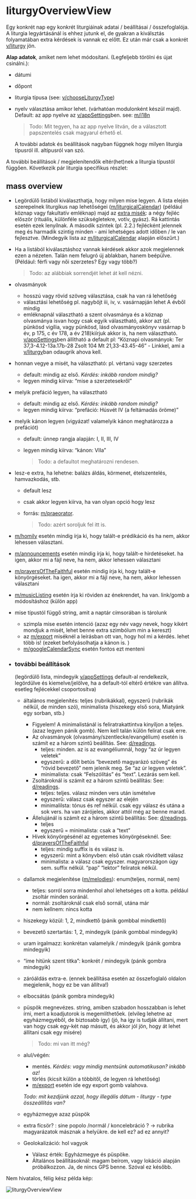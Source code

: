 # liturgyOverviewView

Egy konkrét nap egy konkrét liturgiáinak adatai / beállításai / összefoglalója. A liturgia legyártásánál is ehhez jutunk el, de gyakran a kiválsztás folyamatában extra kérdések is vannak ez előtt. Ez után már csak a konkrét [v/liturgy](liturgy.md) jön.

**Alap adatok**, amiket nem lehet módosítani. (Legfeljebb törölni és újat csinálni.):

- dátumi

- dőpont

- liturgia típusa (see: [v/chooseLiturgyType](chooseLiturgyType.md))

- nyelv választása amikor lehet. (várhatóan modulonként készül majd). Default: az app nyelve az  [v/appSettings](appSettings.md)ben. see: [m/i18n](../modules/i18n.md)

  > Todo: Mit tegyen, ha az app nyelve litván, de a választott papszentelés csak magyarul érhető el.

  A további adatok és beállítások nagyban függnek hogy milyen liturgia típusról ill. altípusról van szó. 



A további beállítások / megjelenítendők eltér(het)nek a liturgia típustól függően. Következik pár liturgia specifikus részlet:



## mass overview 

- Legördülő listából kiválaszthatja, hogy milyen mise legyen. A lista elején szerepelnek liturgikus nap lehetőségei ([m/liturgicalCalendar](../modules/liturgicalCalendar.md)) (például köznap vagy fakultatív emléknap) majd az [extra misék](../modules/mass.md#extra-misék): a négy fejléc először (rituális, különféle szükségletekre, votív, gyász). Rá kattintás esetén ezek lenyílnak. A második szintek (pl. 2.2.) fejlécként jelennek meg és harmadik szintig minden - ami lehetséges adott időben / le van fejlesztve. (Mindegyik lista az [m/liturgicalCalendar](../modules/liturgicalCalendar.md) alapján előszűrt.)

- Ha a listából kiválasztáshoz vannak kérdések akkor azok megjelennek ezen a nézeten. Talán nem felugró új ablakban, hanem beépülve. (Például: férfi vagy női szerzetes? Egy vagy több?)

  > Todo: az alábbiak sorrendjét lehet át kell nézni.

- olvasmányok

  - hosszú vagy rövid szöveg választása, csak ha van rá lehetőség
  - választási lehetőség pl. nagyböjt iii, iv, v. vasárnapján lehet A évből mindig
  - emléknapnál választható a szent olvasmánya és a köznap olvasmánya isvan hogy csak egyik választható, akkor azt (pl. pünkösd vigília, vagy pünkösd, lásd olvasmányoskönyv vasárnap b év, p 175, c év 178, a év 218)kiírjuk akkor is, ha nem választható.  [v/appSettings](appSettings.md)ben állítható a default
    pl: “Köznapi olvasmányok: Ter 37,3-4.12-13a.17b-28  Zsolt 104   Mt 21,33-43.45-46” - Linkkel, ami a [v/liturgy](liturgy.md)ban odaugrik ahova kell.

- honnan vegye a misét, ha választható: pl. vértanú vagy szerzetes

  - default: mindig az első. *Kérdés: inkább random mindig?*
  - legyen mindig kiírva: “mise a szerzetesekről”

- melyik prefáció legyen, ha választható

  - default: mindig az első. *Kérdés: inkább random mindig?*
  - legyen mindig kiírva: “prefáció: Húsvét IV (a feltámadás öröme)”

- melyik kánon legyen (vigyázat! valamelyik kánon meghatározza a prefációt)

  - default: ünnep rangja alapján: I, II, III, IV

  - legyen mindig kiírva: “kánon: VIIa”

    > Todo: a defaultot meghatározni rendesen.

- lesz-e extra, ha lehetne: balázs áldás, körmenet, ételszentelés, hamvazkodás, stb.

  - default lesz

  - csak akkor legyen kiírva, ha van olyan opció hogy lesz

  - forrás: [m/praeorator](../modules/praeorator.md). 

    > Todo: azért soroljuk fel itt is.

  

- [m/homily](../modules/homily.md) esetén mindig írja ki, hogy talált-e prédikáció és ha nem, akkor lehessen választani.

- [m/announcements](../modules/announcements.md) esetén mindig írja ki, hogy talált-e hirdetéseket. ha igen, akkor mi a fájl neve, ha nem, akkor lehessen választani

- [m/prayersOfTheFaithful](../modules/prayersOfTheFaithful.md) esetén mindig írja ki, hogy talált-e könyörgéseket. ha igen, akkor mi a fájl neve, ha nem, akkor lehessen választani

- [m/musicListing](../modules/musicListing.md) esetén írja ki röviden az énekrendet, ha van. link/gomb a módosításhoz (külön app)

  

- mise típustól függő string, amit a naptár címsorában is tárolunk

  - szimpla mise esetén intenció (azaz egy név vagy nevek, hogy kikért mondjuk a misét, lehet benne extra szimbólum min a kereszt)
  - az [m/export](../modules/export.md) miséknél a leírásban ott van, hogy hol mi a kérdés. lehet több is! (ezeket befolyásolhatja a kánon is. )
  - [m/googleCalendarSync](../modules/googleCalendarSync.md) esetén fontos ezt menteni

- ### további beállítások 

  (legördülő lista, mindegyik [v/appSettings](appSettings.md) default-al rendelkezik, legördülve és kiemelve/jelölve, ha a default-tól eltérő értékre van állítva. esetleg fejlécekkel csoportosítva)

  - általános megjelenítés: teljes (rubrikákkal), egyszerű (rubrikák nélkül, de minden szó), minimalista (hiszekegy első sora, Miatyánk egy sorban, stb.)

    - Figyelem! A minimalistánál is feliratrakattintva kinyíljon a teljes. (azaz legyen pánik gomb). Nem kell talán külön felirat csak erre.
    - Az olvasmányok (olvasmány/szentlecke/evangélium) esetén is számít ez a három szintű beállítás. See: [d/readings](../dataschemas/readings.md).
      - teljes: minden. az is az evangéliumnál, hogy “az úr legyen veletek”
      - egyszerű: a dőlt betús “bevezető magyarázó szöveg” és “rövid bevezető” nem jelenik meg. Se “az úr legyen veletek”.
      - minimalista: csak “Felszólítás” és “text”. Lezárás sem kell.
    - Zsoltároknál is számít ez a három szintű beállítás: See: [d/readings](../dataschemas/readings.md).
      - teljes: teljes. válasz minden vers után ismételve
      - egyszerű: válasz csak egyszer az elején
      - minimalilsta: tónus és ref nélkül. csak egy válasz és utána a sok vers. ha van zárójeles, akkor attól még az benne marad.
    - Állelujánál is számít ez a három szintű beállítás: See: [d/readings](../dataschemas/readings.md).
      - teljes
      - egyszerű = minimalista: csak a “text”
    - Hívek könyörgésénél az egyetemes könyörgéseknél. See: [d/prayersOfTheFaithful](../dataschemas/prayersOfTheFaithful.md)
      - teljes: mindig suffix is és válasz is.
      - egyszerű: mint a könyvben: első után csak rövidített válasz
      - minimalista: a válasz csak egyszer. magyarországon úgy sem. suffix nélkül. “pap” “lektor” feliratok nélkül.

    

  - dallamok megjelenítése ([m/melodies](../modules/melodies.md)): enum(teljes, normál, nem)

    - teljes: sorról sorra mindenhol ahol lehetséges ott a kotta. például zsoltár minden soránál.
    - normál: zsoltároknál csak első sornál, utána már 
    - nem kellnem: nincs kotta

    

  - hiszekegy közül: 1, 2, mindkettő (pánik gombbal mindkettő)

  - bevezető szertartás: 1, 2, mindegyik (pánik gombbal mindegyik)

  - uram irgalmazz: konkrétan valamelyik / mindegyik (pánik gombra mindegyik)

  - “íme hitünk szent titka”: konkrét / mindegyik (pánik gombra mindegyik)

  - záróáldás extra-e. (ennek beállítása esetén az összefoglaló oldalon megjelenik, hogy ez be van állítva!)

  - elbocsátás (pánik gombra mindegyik)

  - püspök megnevézes. string, amiben szabadon hosszabban is lehet írni, mert a koadjutorok is megemlíthetőek. (elvileg lehetne az egyházmegyéből, de biztosabb így) (jó, ha így is tudják állítani, mert van hogy csak egy-két nap másutt, és akkor jól jön, hogy át lehet állítani csak egy misére)

    > Todo: mi van itt még?

  - alul/végén:

    - mentés. *Kérdés: vagy mindig mentsünk automatikusan? inkább az!*
    - törlés (kicsit külön a többitől, de legyen rá lehetőség)
    - [m/export](../modules/export.md) esetén ide egy export gomb valahova.

    *Todo: mit kezdjünk azzal, hogy illegális dátum - liturgy - type összeállítás van?*

    

  - egyházmegye azaz püspök

  - extra fícsör? : sine popolo /normál / koncelebráció ? -> rubrika magyarázatok másznak a helyükre. de kell ez? ad ez annyit?

  - Geolokalizáció: hol vagyok

    - Válasz érték: Egyházmegye és püspöke.
    - Általános beállításoknál: magam beírom, vagy lokáció alapján próbálkozzon. Ja, de nincs GPS benne. Szóval ez később.

Nem hivatalos, félig kész példa kép: 

![liturgyOverviewView](liturgyOverviewView.jpeg)